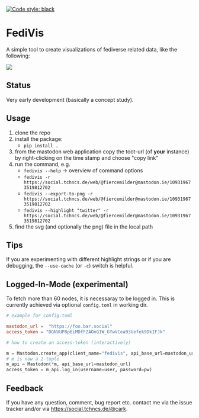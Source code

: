 [![Code style: black](https://img.shields.io/badge/code%20style-black-000000.svg)](https://github.com/psf/black)

# FediVis

A simple tool to create visualizations of fediverse related data, like the following:


![](doc/toot-analysis-demo.png)


## Status

Very early development (basically a concept study).

## Usage

1. clone the repo
2. install the package:
    - `pip install .`
3. from the mastodon web application copy the toot-url (of **your** instance) by right-clicking on the time stamp and choose "copy link"
3. run the command, e.g.
    - `fedivis --help` -> overview of command options
    - `fedivis -r https://social.tchncs.de/web/@fiercemilder@mastodon.ie/109319673519812702`
    - `fedivis --export-to-png -r https://social.tchncs.de/web/@fiercemilder@mastodon.ie/109319673519812702`
    - `fedivis --highlight "twitter" -r https://social.tchncs.de/web/@fiercemilder@mastodon.ie/109319673519812702`
4. find the svg (and optionally the png) file in the local path


## Tips

If you are experimenting with different highlight strings or if you are debugging, the `--use-cache` (or `-c`) switch is helpful.

## Logged-In-Mode (experimental)

To fetch more than 60 nodes, it is necessaray to be logged in. This is currently achieved via optional `config.toml` in working dir.

```toml
# example for config.toml

mastodon_url =  "https://foo.bar.social"
access_token = "DGNVUP8p6iMDfFZAOnG1W_GYwVCea93Uefek9DkIFJk"
```


```python
# how to create an access-token (interactively)

m = Mastodon.create_app(client_name="fedivis", api_base_url=mastodon_url)
# m is now a 2-tuple
m_api = Mastodon(*m, api_base_url=mastodon_url)
access_token = m_api.log_in(username=user, password=pw)
```


## Feedback

If you have any question, comment, bug report etc. contact me via the issue tracker and/or via <https://social.tchncs.de/@cark>.
